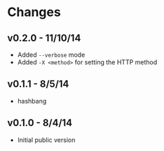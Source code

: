 # Changes

## v0.2.0 - 11/10/14

* Added `--verbose` mode
* Added `-X <method>` for setting the HTTP method

## v0.1.1 - 8/5/14

* hashbang

## v0.1.0 - 8/4/14

* Initial public version
